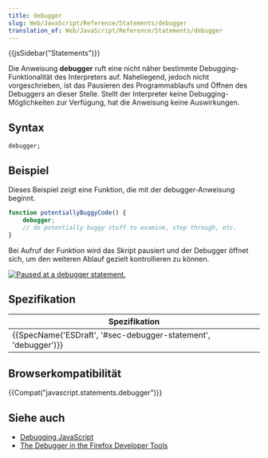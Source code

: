 ```yaml
---
title: debugger
slug: Web/JavaScript/Reference/Statements/debugger
translation_of: Web/JavaScript/Reference/Statements/debugger
---
```

{{jsSidebar("Statements")}}

Die Anweisung **debugger** ruft eine nicht näher bestimmte Debugging-Funktionalität des Interpreters auf. Naheliegend, jedoch nicht vorgeschrieben, ist das Pausieren des Programmablaufs und Öffnen des Debuggers an dieser Stelle.
Stellt der Interpreter keine Debugging-Möglichkeiten zur Verfügung, hat die Anweisung keine Auswirkungen.

## Syntax

    debugger;

## Beispiel

Dieses Beispiel zeigt eine Funktion, die mit der debugger-Anweisung beginnt.

```js
function potentiallyBuggyCode() {
    debugger;
    // do potentially buggy stuff to examine, step through, etc.
}
```

Bei Aufruf der Funktion wird das Skript pausiert und der Debugger öffnet sich, um den weiteren Ablauf gezielt kontrollieren zu können.

[![Paused at a debugger statement.](https://mdn.mozillademos.org/files/6963/Screen%20Shot%202014-02-07%20at%209.14.35%20AM.png)](<https://mdn.mozillademos.org/files/6963/Screen Shot 2014-02-07 at 9.14.35 AM.png>)

## Spezifikation

| Spezifikation                                                                        |
| ------------------------------------------------------------------------------------ |
| {{SpecName('ESDraft', '#sec-debugger-statement', 'debugger')}} |

## Browserkompatibilität

{{Compat("javascript.statements.debugger")}}

## Siehe auch

- [Debugging JavaScript](/de/docs/Debugging_JavaScript)
- [The Debugger in the Firefox Developer Tools](/de/docs/Tools/Debugger)
